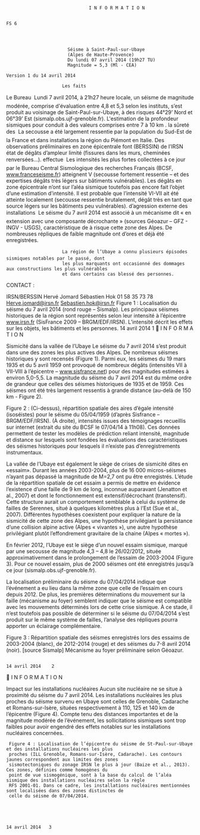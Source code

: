                                    I N F O R M A T I O N

                                                                                                                        FS 6




                           Séisme à Saint-Paul-sur-Ubaye
                           (Alpes de Haute-Provence)
                           Du lundi 07 avril 2014 (19h27 TU)
                           Magnitude = 5,3 (Ml - CEA)
                                                                                              Version 1 du 14 avril 2014

                         Les faits
 Le Bureau
                         Lundi 7 avril 2014, à 21h27 heure locale, un séisme de magnitude modérée, comprise
 d'évaluation            entre 4,8 et 5,3 selon les instituts, s’est produit au voisinage de Saint-Paul-sur-Ubaye, à
 des risques             44°29’ Nord et 06°39’ Est (sismalp.obs.ujf-grenoble.fr). L'estimation de la profondeur
 sismiques pour          conduit à des valeurs comprises entre 7 à 10 km .
 la sûreté des           La secousse a été largement ressentie par la population du Sud-Est de la France et dans
 installations           la région du Piémont en Italie. Des observations préliminaires en zone épicentrale font
 (BERSSIN) de l’IRSN     état de dégâts d’ampleur limité (fissures dans les murs, cheminées renversées…).
 effectue
                         Les intensités les plus fortes collectées à ce jour par le Bureau Central Sismologique
 des recherches          Français (BCSF, www.franceseisme.fr) atteignent V (secousse fortement ressentie –
 et des expertises       dégâts très légers sur bâtiments vulnérables). Les dégâts en zone épicentrale n’ont
 sur l’aléa sismique     toutefois pas encore fait l’objet d’une estimation d’intensité. Il est probable que
                         l’intensité VI-VII ait été atteinte localement (secousse ressentie brutalement, dégât très
 en tant que source      légers sur les bâtiments peu vulnérables).
 d’agression externe
 des installations       Le séisme du 7 avril 2014 est associé à un mécanisme dit « en extension avec une
                         composante décrochante » (sources Géoazur – GFZ - INGV - USGS), caractéristique de
 à risque                cette zone des Alpes. De nombreuses répliques de faible magnitude ont d’ores et déjà
                         été enregistrées.

                         La région de l’Ubaye a connu plusieurs épisodes sismiques notables par le passé, dont
                         les plus marquants ont occasionné des dommages aux constructions les plus vulnérables
                         et dans certains cas blessé des personnes.




CONTACT :

IRSN/BERSSIN
Hervé Jomard
Sébastien Hok
01 58 35 73 78
Herve.jomard@irsn.fr
Sebastien.hok@irsn.fr
                            Figure 1 : Localisation du séisme du 7 avril 2014 (rond rouge – Sismalp). Les principaux
                            séismes historiques de la région sont représentés selon leur intensité à l’épicentre
 www.irsn.fr                (SisFrance 2009 – BRGM/EDF/IRSN). L’intensité décrit les effets sur les objets, les
                            bâtiments et les personnes.
                                                                                                            14 avril 2014   1
                                        I N F O R M A T I O N

 Sismicité dans la vallée de l’Ubaye
Le séisme du 7 avril 2014 s’est produit dans une des zones les plus actives des Alpes. De nombreux séismes
historiques y sont recensés (Figure 1). Parmi eux, les séismes du 19 mars 1935 et du 5 avril 1959 ont provoqué de
nombreux dégâts (intensités VII à VII-VIII à l’épicentre – www.sisfrance.net) pour des magnitudes estimées à environ
5,0-5,5. La magnitude du séisme du 7 avril 2014 est du même ordre de grandeur que celles des séismes historiques
de 1935 et de 1959. Ces séismes ont été très largement ressentis à grande distance (au-delà de 150 km - Figure 2).




Figure 2 : (Ci-dessus), répartition spatiale des aires
d’égale intensité (isoséistes) pour le séisme du
05/04/1959 (d’après Sisfrance – BRGM/EDF/IRSN). (À
droite), intensités issues des témoignages recueillis sur
internet (extrait du site du BCSF le 07/04/14 à 11h08).
Ces données permettent de tester les modèles de
prédiction reliant intensité, magnitude et distance sur
lesquels sont fondées les évaluations des
caractéristiques des séismes historiques pour lesquels il
n’existe pas d’enregistrements instrumentaux.

La vallée de l’Ubaye est également le siège de crises de sismicité dites en «essaim». Durant les années 2003-2004,
plus de 16 000 micros-séismes n’ayant pas dépassé la magnitude de M=2,7 ont pu être enregistrés. L’étude de la
répartition spatiale de cet essaim a permis de mettre en évidence l’existence d’une faille de 9 km de long, inconnue
auparavant (Jenatton et al., 2007) et dont le fonctionnement est extensif/décrochant (transtensif). Cette structure
aurait un comportement semblable à celui du système de failles de Serennes, situé à quelques kilomètres plus à
l’Est (Sue et al., 2007). Différentes hypothèses coexistent pour expliquer la nature de la sismicité de cette zone des
Alpes, une hypothèse privilégiant la persistance d’une collision alpine active (Alpes « vivantes »), une autre
hypothèse privilégiant plutôt l’effondrement gravitaire de la chaine (Alpes « mortes »).

En février 2012, l’Ubaye est le siège d’un nouvel essaim
sismique, marqué par une secousse de magnitude 4,3 – 4,8 le
26/02/2012, située approximativement dans le prolongement
de l’essaim de 2003-2004 (Figure 3). Pour ce nouvel essaim,
plus de 2000 séismes ont été enregistrés jusqu’à ce jour
(sismalp.obs.ujf-grenoble.fr).

La localisation préliminaire du séisme du 07/04/2014 indique
que l’événement a eu lieu dans la même zone que celle de
l’essaim en cours depuis 2012. De plus, les premières
déterminations du mouvement sur la faille (mécanisme au
foyer) semblent indiquer que le séisme est compatible avec
les mouvements déterminés lors de cette crise sismique. À ce
stade, il n’est toutefois pas possible de déterminer si le
séisme du 07/04/2014 s’est produit sur le même système de
failles, l’analyse des répliques pourra apporter un éclairage
complémentaire.

Figure 3 : Répartition spatiale des séismes enregistrés lors des
essaims de 2003-2004 (blanc), de 2012-2014 (rouge) et des
séismes du 7-8 avril 2014 (noir). [source Sismalp]
Mécanisme au foyer préliminaire selon Géoazur.



                                                                                                        14 avril 2014    2
                                      I N F O R M A T I O N

Impact sur les installations nucléaires
Aucun site nucléaire ne se situe à proximité du séisme du 7 avril 2014.
Les installations nucléaires les plus proches du séisme survenu en Ubaye sont celles de Grenoble, Cadarache et
Romans-sur-Isère, situées respectivement à 110, 125 et 140 km de l’épicentre (Figure 4). Compte tenu des distances
importantes et de la magnitude modérée de l’événement, les sollicitations sismiques sont trop faibles pour avoir
engendré des effets notables sur les installations nucléaires concernées.




     Figure 4 : Localisation de l’épicentre du séisme de St-Paul-sur-Ubaye et des installations nucléaires les plus
     proches (ILL Grenoble, Romans-sur-Isère, Cadarache). Les contours jaunes correspondent aux limites des zones
     sismotectoniques du zonage IRSN le plus à jour (Baize et al., 2013). Ces zones, définies comme homogènes du
     point de vue sismogénique, sont à la base du calcul de l’aléa sismique des installations nucléaires selon la règle
     RFS 2001-01. Dans ce cadre, les installations nucléaires mentionnées sont localisées dans des zones distinctes de
     celle du séisme de 07/04/2014.




                                                                                                              14 avril 2014   3
